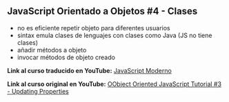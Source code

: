 ## JavaScript Orientado a Objetos #4 - Clases

* no es eficiente repetir objeto para diferentes usuarios
* sintax emula clases de lenguajes con clases como Java (JS no tiene clases)
* añadir métodos a objeto
* invocar métodos de objeto creado


**Link al curso traducido en YouTube:** [JavaScript Moderno](https://www.youtube.com/channel/UCuSHTq2yiCY5QBNoEXv8JpA/)

**Link al curso original en YouTube:** [OObject Oriented JavaScript Tutorial #3 - Updating Properties](https://www.youtube.com/playlist?list=PL4cUxeGkcC9i5yvDkJgt60vNVWffpblB7)
